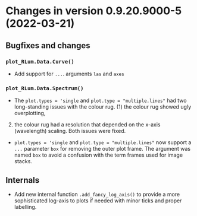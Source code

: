 




<!-- NEWS.md was auto-generated by NEWS.Rmd. Please DO NOT edit by hand!-->

# Changes in version 0.9.20.9000-5 (2022-03-21)

## Bugfixes and changes

### `plot_RLum.Data.Curve()`

-   Add support for `...`. arguments `las` and `axes`

### `plot_RLum.Data.Spectrum()`

-   The `plot.types = 'single` and `plot.type = "multiple.lines"` had
    two long-standing issues with the colour rug. (1) the colour rug
    showed ugly overplotting,

2)  the colour rug had a resolution that depended on the x-axis
    (wavelength) scaling. Both issues were fixed.

-   `plot.types = 'single` and `plot.type = "multiple.lines"` now
    support a `...` parameter `box` for removing the outer plot frame.
    The argument was named `box` to avoid a confusion with the term
    frames used for image stacks.

## Internals

-   Add new internal function `.add_fancy_log_axis()` to provide a more
    sophisticated log-axis to plots if needed with minor ticks and
    proper labelling.
